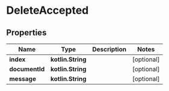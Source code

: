 
# DeleteAccepted

## Properties
| Name | Type | Description | Notes |
| ------------ | ------------- | ------------- | ------------- |
| **index** | **kotlin.String** |  |  [optional] |
| **documentId** | **kotlin.String** |  |  [optional] |
| **message** | **kotlin.String** |  |  [optional] |



